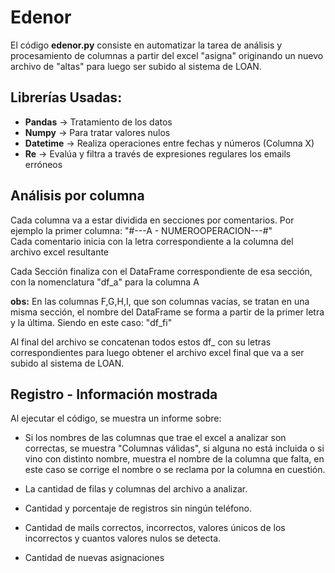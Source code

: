 # Edenor

El código **edenor.py** consiste en automatizar la tarea de análisis y procesamiento de columnas a partir del excel "asigna" originando un nuevo archivo de "altas" para luego ser subido al sistema de LOAN.  

## Librerías Usadas:  
- **Pandas** &#8594; Tratamiento de los datos
- **Numpy** &#8594; Para tratar valores nulos
- **Datetime** &#8594; Realiza operaciones entre fechas y números (Columna X)
- **Re** &#8594; Evalúa y filtra a través de expresiones regulares los emails erróneos  

## Análisis por columna 
Cada columna va a estar dividida en secciones por comentarios. Por ejemplo la primer columna:
"#---A - NUMEROOPERACION---#"  
Cada comentario inicia con la letra correspondiente a la columna del archivo excel resultante  

Cada Sección finaliza con el DataFrame correspondiente de esa sección, con la nomenclatura "df_a" para la columna A  

**obs:** En las columnas F,G,H,I, que son columnas vacías, se tratan en una misma sección, el nombre del DataFrame se forma a partir de la primer letra y la última. Siendo en este caso: "df_fi"

Al final del archivo se concatenan todos estos df_ con su letras correspondientes para luego obtener el archivo excel final que va a ser subido al sistema de LOAN.

## Registro - Información mostrada
Al ejecutar el código, se muestra un informe sobre: 
- Si los nombres de las columnas que trae el excel a analizar son correctas, se muestra "Columnas válidas", si alguna no está incluida o si vino con distinto nombre, muestra el nombre de la columna que falta, en este caso se corrige el nombre o se reclama por la columna en cuestión. 

- La cantidad de filas y columnas del archivo a analizar.

- Cantidad y porcentaje de registros sin ningún teléfono. 

- Cantidad de mails correctos, incorrectos, valores únicos de los incorrectos y cuantos valores nulos se detecta. 

- Cantidad de nuevas asignaciones